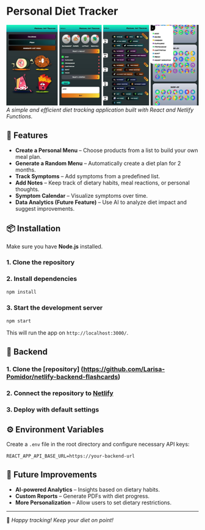 # Personal Diet Tracker

![App Screenshot](/public/assets/img/readme_screenshot.jpg)  
*A simple and efficient diet tracking application built with React and Netlify Functions.*

## 🚀 Features

- **Create a Personal Menu** – Choose products from a list to build your own meal plan.
- **Generate a Random Menu** – Automatically create a diet plan for 2 months.
- **Track Symptoms** – Add symptoms from a predefined list.
- **Add Notes** – Keep track of dietary habits, meal reactions, or personal thoughts.
- **Symptom Calendar** – Visualize symptoms over time.
- **Data Analytics (Future Feature)** – Use AI to analyze diet impact and suggest improvements.

## 📦 Installation

Make sure you have **Node.js** installed.

### 1. Clone the repository

### 2. Install dependencies
```sh
npm install
```

### 3. Start the development server
```sh
npm start
```

This will run the app on `http://localhost:3000/`.

## 🚀 Backend

### 1. Clone the [repository] (https://github.com/Larisa-Pomidor/netlify-backend-flashcards)

### 2. Connect the repository to [Netlify](https://www.netlify.com/)

### 3. Deploy with default settings

## ⚙️ Environment Variables

Create a `.env` file in the root directory and configure necessary API keys:
```
REACT_APP_API_BASE_URL=https://your-backend-url
```

## 🤖 Future Improvements

- **AI-powered Analytics** – Insights based on dietary habits.
- **Custom Reports** – Generate PDFs with diet progress.
- **More Personalization** – Allow users to set dietary restrictions.

---

🚀 *Happy tracking! Keep your diet on point!*
